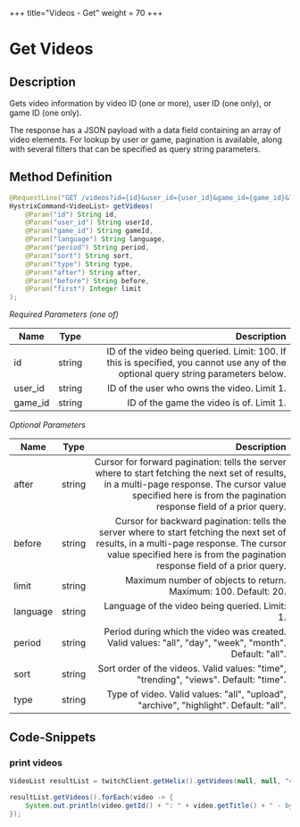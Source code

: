 +++
title="Videos - Get"
weight = 70
+++

# Get Videos

## Description

Gets video information by video ID (one or more), user ID (one only), or game ID (one only).

The response has a JSON payload with a data field containing an array of video elements. For lookup by user or game, pagination is available, along with several filters that can be specified as query string parameters.

## Method Definition

```java
@RequestLine("GET /videos?id={id}&user_id={user_id}&game_id={game_id}&language={language}&period={period}&sort={sort}&type={type}&after={after}&before={before}&first={first}")
HystrixCommand<VideoList> getVideos(
	@Param("id") String id,
	@Param("user_id") String userId,
	@Param("game_id") String gameId,
	@Param("language") String language,
	@Param("period") String period,
	@Param("sort") String sort,
	@Param("type") String type,
	@Param("after") String after,
	@Param("before") String before,
	@Param("first") Integer limit
);
```

*Required Parameters (one of)*

| Name          | Type      | Description  |
| ------------- |:---------:| -----------------:|
| id | string | ID of the video being queried. Limit: 100. If this is specified, you cannot use any of the optional query string parameters below. |
| user_id | string | ID of the user who owns the video. Limit 1. |
| game_id | string | ID of the game the video is of. Limit 1. |

*Optional Parameters*

| Name          | Type      | Description  |
| ------------- |:---------:| -----------------:|
| after | string | Cursor for forward pagination: tells the server where to start fetching the next set of results, in a multi-page response. The cursor value specified here is from the pagination response field of a prior query. |
| before | string | Cursor for backward pagination: tells the server where to start fetching the next set of results, in a multi-page response. The cursor value specified here is from the pagination response field of a prior query. |
| limit | string | Maximum number of objects to return. Maximum: 100. Default: 20. |
| language | string | Language of the video being queried. Limit: 1. |
| period | string | Period during which the video was created. Valid values: "all", "day", "week", "month". Default: "all". |
| sort | string | Sort order of the videos. Valid values: "time", "trending", "views". Default: "time". |
| type | string | Type of video. Valid values: "all", "upload", "archive", "highlight". Default: "all". |

## Code-Snippets

### print videos

```java
VideoList resultList = twitchClient.getHelix().getVideos(null, null, "488552", null, null, null, null, null, null, 100).execute();

resultList.getVideos().forEach(video -> {
	System.out.println(video.getId() + ": " + video.getTitle() + " - by: " + video.getUserName());
});
```
